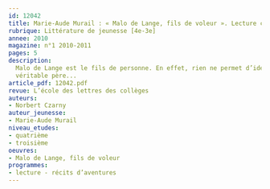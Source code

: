 ```yaml
---
id: 12042
title: Marie-Aude Murail : « Malo de Lange, fils de voleur ». Lecture cursive 
rubrique: Littérature de jeunesse [4e-3e]
annee: 2010
magazine: n°1 2010-2011
pages: 5
description: 
  Malo de Lange est le fils de personne. En effet, rien ne permet d’identifier l’enfant recueilli en 1822 par l’abbé Pigrièche à l’orphelinat de Tours. Rien, sauf une marque tatouée sur son épaule, la fleur de lis des bagnards que découvrent, horrifiées, les demoiselles de Lange qui viennent de l’adopter. Il n’a que douze ans, il est à peine éduqué, et déjà le voilà arraché à ses tantes adoptives par un certain Riflard, une brute qui se prétend son père, mais qui le bat et le séquestre. Malo parvient à s’échapper et part sur les routes à la recherche de son
  véritable père...
article_pdf: 12042.pdf
revue: L’école des lettres des collèges
auteurs:
- Norbert Czarny
auteur_jeunesse:
- Marie-Aude Murail
niveau_etudes:
- quatrième
- troisième
oeuvres:
- Malo de Lange, fils de voleur
programmes:
- lecture - récits d’aventures
---
```

